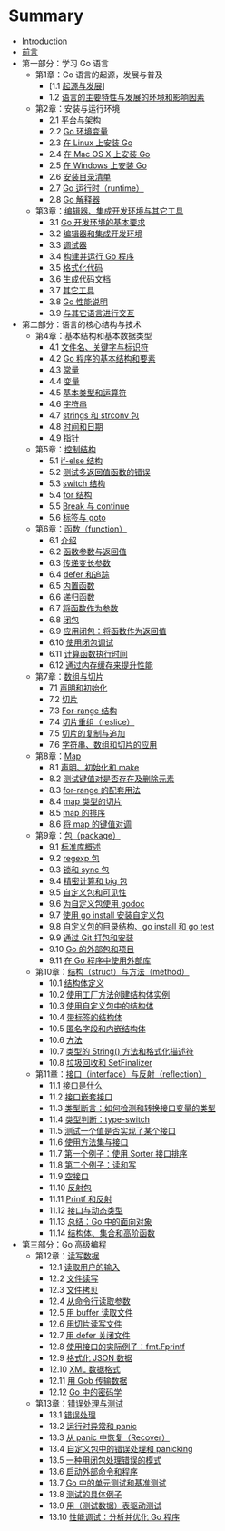 # Summary

* [Introduction](README.md)
* [前言](eBook/preface.md)
* 第一部分：学习 Go 语言
   * 第1章：Go 语言的起源，发展与普及
       * [1.1 [起源与发展](eBook/01.1.md)]
       * 1.2 [语言的主要特性与发展的环境和影响因素](eBook/01.2.md)
   * 第2章：安装与运行环境
       * 2.1 [平台与架构](eBook/02.1.md)
       * 2.2 [Go 环境变量](eBook/02.2.md)
       * 2.3 [在 Linux 上安装 Go](eBook/02.3.md)
       * 2.4 [在 Mac OS X 上安装 Go](eBook/02.4.md)
       * 2.5 [在 Windows 上安装 Go](eBook/02.5.md)
       * 2.6 [安装目录清单](eBook/02.6.md)
       * 2.7 [Go 运行时（runtime）](eBook/02.7.md)
       * 2.8 [Go 解释器](eBook/02.8.md)
   * 第3章：[编辑器、集成开发环境与其它工具](eBook/03.0.md)
       * 3.1 [Go 开发环境的基本要求](eBook/03.1.md)
       * 3.2 [编辑器和集成开发环境](eBook/03.2.md)
       * 3.3 [调试器](eBook/03.3.md)
       * 3.4 [构建并运行 Go 程序](eBook/03.4.md)
       * 3.5 [格式化代码](eBook/03.5.md)
       * 3.6 [生成代码文档](eBook/03.6.md)
       * 3.7 [其它工具](eBook/03.7.md)
       * 3.8 [Go 性能说明](eBook/03.8.md)
       * 3.9 [与其它语言进行交互](eBook/03.9.md)
* 第二部分：语言的核心结构与技术
   * 第4章：基本结构和基本数据类型
       * 4.1 [文件名、关键字与标识符](eBook/04.1.md)
       * 4.2 [Go 程序的基本结构和要素](eBook/04.2.md)
       * 4.3 [常量](eBook/04.3.md)
       * 4.4 [变量](eBook/04.4.md)
       * 4.5 [基本类型和运算符](eBook/04.5.md)
       * 4.6 [字符串](eBook/04.6.md)
       * 4.7 [strings 和 strconv 包](eBook/04.7.md)
       * 4.8 [时间和日期](eBook/04.8.md)
       * 4.9 [指针](eBook/04.9.md)
   * 第5章：[控制结构](eBook/05.0.md)
       * 5.1 [if-else 结构](eBook/05.1.md)
       * 5.2 [测试多返回值函数的错误](eBook/05.2.md)
       * 5.3 [switch 结构](eBook/05.3.md)
       * 5.4 [for 结构](eBook/05.4.md)
       * 5.5 [Break 与 continue](eBook/05.5.md)
       * 5.6 [标签与 goto](eBook/05.6.md)
   * 第6章：[函数（function）](eBook/06.0.md)
       * 6.1 [介绍](eBook/06.1.md)
       * 6.2 [函数参数与返回值](eBook/06.2.md)
       * 6.3 [传递变长参数](eBook/06.3.md)
       * 6.4 [defer 和追踪](eBook/06.4.md)
       * 6.5 [内置函数](eBook/06.5.md)
       * 6.6 [递归函数](eBook/06.6.md)
       * 6.7 [将函数作为参数](eBook/06.7.md)
       * 6.8 [闭包](eBook/06.8.md)
       * 6.9 [应用闭包：将函数作为返回值](eBook/06.9.md)
       * 6.10 [使用闭包调试](eBook/06.10.md)
       * 6.11 [计算函数执行时间](eBook/06.11.md)
       * 6.12 [通过内存缓存来提升性能](eBook/06.12.md)
   * 第7章：[数组与切片](eBook/07.0.md)
       * 7.1 [声明和初始化](eBook/07.1.md)
       * 7.2 [切片](eBook/07.2.md)
       * 7.3 [For-range 结构](eBook/07.3.md)
       * 7.4 [切片重组（reslice）](eBook/07.4.md)
       * 7.5 [切片的复制与追加](eBook/07.5.md)
       * 7.6 [字符串、数组和切片的应用](eBook/07.6.md)
   * 第8章：[Map](eBook/08.0.md)
       * 8.1 [声明、初始化和 make](eBook/08.1.md)
       * 8.2 [测试键值对是否存在及删除元素](eBook/08.2.md)
       * 8.3 [for-range 的配套用法](eBook/08.3.md)
       * 8.4 [map 类型的切片](eBook/08.4.md)
       * 8.5 [map 的排序](eBook/08.5.md)
       * 8.6 [将 map 的键值对调](eBook/08.6.md)
   * 第9章：[包（package）](eBook/09.0.md)
       * 9.1 [标准库概述](eBook/09.1.md)
       * 9.2 [regexp 包](eBook/09.2.md)
       * 9.3 [锁和 sync 包](eBook/09.3.md)
       * 9.4 [精密计算和 big 包](eBook/09.4.md)
       * 9.5 [自定义包和可见性](eBook/09.5.md)
       * 9.6 [为自定义包使用 godoc](eBook/09.6.md)
       * 9.7 [使用 go install 安装自定义包](eBook/09.7.md)
       * 9.8 [自定义包的目录结构、go install 和 go test](eBook/09.8.md)
       * 9.9 [通过 Git 打包和安装](eBook/09.9.md)
       * 9.10 [Go 的外部包和项目](eBook/09.10.md)
       * 9.11 [在 Go 程序中使用外部库](eBook/09.11.md)
   * 第10章：[结构（struct）与方法（method）](eBook/10.0.md)
       * 10.1 [结构体定义](eBook/10.1.md)
       * 10.2 [使用工厂方法创建结构体实例](eBook/10.2.md)
       * 10.3 [使用自定义包中的结构体](eBook/10.3.md)
       * 10.4 [带标签的结构体](eBook/10.4.md)
       * 10.5 [匿名字段和内嵌结构体](eBook/10.5.md)
       * 10.6 [方法](eBook/10.6.md)
       * 10.7 [类型的 String() 方法和格式化描述符](eBook/10.7.md)
       * 10.8 [垃圾回收和 SetFinalizer](eBook/10.8.md)
   * 第11章：[接口（interface）与反射（reflection）](eBook/11.0.md)
       * 11.1 [接口是什么](eBook/11.1.md)
       * 11.2 [接口嵌套接口](eBook/11.2.md)
       * 11.3 [类型断言：如何检测和转换接口变量的类型](eBook/11.3.md)
       * 11.4 [类型判断：type-switch](eBook/11.4.md)
       * 11.5 [测试一个值是否实现了某个接口](eBook/11.5.md)
       * 11.6 [使用方法集与接口](eBook/11.6.md)
       * 11.7 [第一个例子：使用 Sorter 接口排序](eBook/11.7.md)
       * 11.8 [第二个例子：读和写](eBook/11.8.md)
       * 11.9 [空接口](eBook/11.9.md)
       * 11.10 [反射包](11.10.md)
       * 11.11 [Printf 和反射](11.11.md)
       * 11.12 [接口与动态类型](11.12.md)
       * 11.13 [总结：Go 中的面向对象](11.13.md)
       * 11.14 [结构体、集合和高阶函数](11.14.md)
* 第三部分：Go 高级编程
   * 第12章：[读写数据](12.0.md)
       * 12.1 [读取用户的输入](12.1.md)
       * 12.2 [文件读写](12.2.md)
       * 12.3 [文件拷贝](12.3.md)
       * 12.4 [从命令行读取参数](12.4.md)
       * 12.5 [用 buffer 读取文件](12.5.md)
       * 12.6 [用切片读写文件](12.6.md)
       * 12.7 [用 defer 关闭文件](12.7.md)
       * 12.8 [使用接口的实际例子：fmt.Fprintf](12.8.md)
       * 12.9 [格式化 JSON 数据](12.9.md)
       * 12.10 [XML 数据格式](12.10.md)
       * 12.11 [用 Gob 传输数据](12.11.md)
       * 12.12 [Go 中的密码学](12.12.md)
   * 第13章：[错误处理与测试](13.0.md)
       * 13.1 [错误处理](13.1.md)
       * 13.2 [运行时异常和 panic](13.2.md)
       * 13.3 [从 panic 中恢复（Recover）](13.3.md)
       * 13.4 [自定义包中的错误处理和 panicking](13.4.md)
       * 13.5 [一种用闭包处理错误的模式](13.5.md)
       * 13.6 [启动外部命令和程序](13.6.md)
       * 13.7 [Go 中的单元测试和基准测试](13.7.md)
       * 13.8 [测试的具体例子](13.8.md)
       * 13.9 [用（测试数据）表驱动测试](13.9.md)
       * 13.10 [性能调试：分析并优化 Go 程序](13.10.md)

